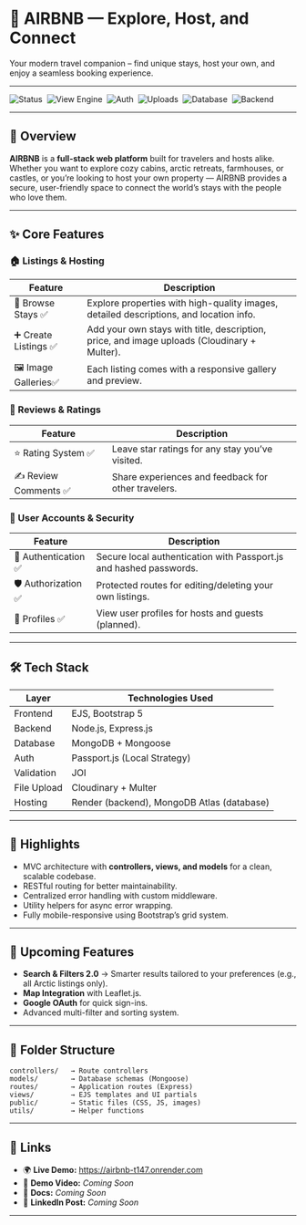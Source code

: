 # 🏡 AIRBNB — Explore, Host, and Connect  

Your modern travel companion – find unique stays, host your own, and enjoy a seamless booking experience.  

---

![Status](https://img.shields.io/badge/Status-Active%20Development-orange?style=for-the-badge)&nbsp;
![View Engine](https://img.shields.io/badge/View%20Engine-EJS-blue?style=for-the-badge)&nbsp;
![Auth](https://img.shields.io/badge/Auth-Passport.js-brightgreen?style=for-the-badge)&nbsp;
![Uploads](https://img.shields.io/badge/Uploads-Cloudinary%20+%20Multer-5DADE2?style=for-the-badge)&nbsp;
![Database](https://img.shields.io/badge/Database-MongoDB-4DB33D?style=for-the-badge)&nbsp;
![Backend](https://img.shields.io/badge/Backend-Node.js%20+%20Express.js-339933?style=for-the-badge)


---

## 🌟 Overview  
**AIRBNB** is a **full-stack web platform** built for travelers and hosts alike. Whether you want to explore cozy cabins, arctic retreats, farmhouses, or castles, or you’re looking to host your own property — AIRBNB provides a secure, user-friendly space to connect the world’s stays with the people who love them.

---

## ✨ Core Features  

### 🏠 Listings & Hosting  
| Feature | Description |
|---------|-------------|
| 📜 Browse Stays ✅ | Explore properties with high-quality images, detailed descriptions, and location info. |
| ➕ Create Listings ✅ | Add your own stays with title, description, price, and image uploads (Cloudinary + Multer). |
| 🖼 Image Galleries✅ | Each listing comes with a responsive gallery and preview. |

### 💬 Reviews & Ratings  
| Feature | Description |
|---------|-------------|
| ⭐ Rating System ✅ | Leave star ratings for any stay you’ve visited. |
| ✍ Review Comments ✅ | Share experiences and feedback for other travelers. |

### 👤 User Accounts & Security  
| Feature | Description |
|---------|-------------|
| 🔐 Authentication ✅ | Secure local authentication with Passport.js and hashed passwords. |
| 🛡 Authorization ✅ | Protected routes for editing/deleting your own listings. |
| 💼 Profiles ✅| View user profiles for hosts and guests (planned). |

---

## 🛠 Tech Stack  

| Layer      | Technologies Used |
|------------|-------------------|
| Frontend   | EJS, Bootstrap 5 |
| Backend    | Node.js, Express.js |
| Database   | MongoDB + Mongoose |
| Auth       | Passport.js (Local Strategy) |
| Validation | JOI |
| File Upload| Cloudinary + Multer |
| Hosting    | Render (backend), MongoDB Atlas (database) |

---

## 🚀 Highlights  
- MVC architecture with **controllers, views, and models** for a clean, scalable codebase.  
- RESTful routing for better maintainability.  
- Centralized error handling with custom middleware.  
- Utility helpers for async error wrapping.  
- Fully mobile-responsive using Bootstrap’s grid system.  

---

## 🔮 Upcoming Features  
- **Search & Filters 2.0** → Smarter results tailored to your preferences (e.g., all Arctic listings only).  
- **Map Integration** with Leaflet.js.  
- **Google OAuth** for quick sign-ins.  
- Advanced multi-filter and sorting system.  

---

## 📂 Folder Structure  
```
controllers/   → Route controllers  
models/        → Database schemas (Mongoose)  
routes/        → Application routes (Express)  
views/         → EJS templates and UI partials  
public/        → Static files (CSS, JS, images)  
utils/         → Helper functions  
```

---


## 🔗 Links  
- 🌍 **Live Demo:** https://airbnb-t147.onrender.com 
- 🎥 **Demo Video:** _Coming Soon_  
- 📄 **Docs:** _Coming Soon_  
- 💼 **LinkedIn Post:** _Coming Soon_  

---



